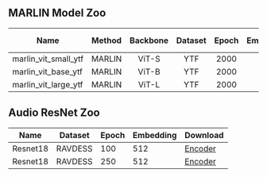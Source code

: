 ## MARLIN Model Zoo

| Name                 | Method | Backbone | Dataset | Epoch | Embedding | Encoder Params | Encoder MACs | Download                                                                                                                                                                                                        |
|----------------------|:------:|:--------:|:-------:|:-----:|:---------:|:--------------:|:------------:|-----------------------------------------------------------------------------------------------------------------------------------------------------------------------------------------------------------------|
| marlin_vit_small_ytf | MARLIN |  ViT-S   |   YTF   | 2000  |    384    |     22.48M     |    25.96G    | [Encoder](https://github.com/ControlNet/MARLIN/releases/download/model_v1/marlin_vit_small_ytf.encoder.pt)/[Full](https://github.com/ControlNet/MARLIN/releases/download/model_v1/marlin_vit_small_ytf.full.pt) |
| marlin_vit_base_ytf  | MARLIN |  ViT-B   |   YTF   | 2000  |    768    |     87.43M     |   101.85G    | [Encoder](https://github.com/ControlNet/MARLIN/releases/download/model_v1/marlin_vit_base_ytf.encoder.pt)/[Full](https://github.com/ControlNet/MARLIN/releases/download/model_v1/marlin_vit_base_ytf.full.pt)   |
| marlin_vit_large_ytf | MARLIN |  ViT-L   |   YTF   | 2000  |   1024    |    305.47M     |   357.92G    | [Encoder](https://github.com/ControlNet/MARLIN/releases/download/model_v1/marlin_vit_large_ytf.encoder.pt)/[Full](https://github.com/ControlNet/MARLIN/releases/download/model_v1/marlin_vit_large_ytf.full.pt) |

## Audio ResNet Zoo

|   Name   | Dataset | Epoch | Embedding |        Download        |
|----------|---------|-------|-----------|------------------------|
| Resnet18 | RAVDESS |  100  |    512    | [Encoder](https://drive.google.com/file/d/1xOjs68lsZ6aiAJ5PTtuGvYJLG0CwxyPr/view?usp=sharing) |
| Resnet18 | RAVDESS |  250  |    512    | [Encoder](https://drive.google.com/file/d/1eBtB65ma2h8nxy5aC_5Hs0u-CYplA7Qq/view?usp=sharing) |

